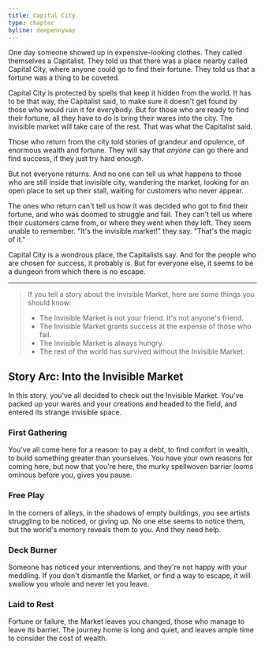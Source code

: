 ```yaml
---
title: Capital City
type: chapter
byline: deepennyway
---
```

One day someone showed up in expensive-looking clothes. They called themselves a Capitalist. They told us that there was a place nearby called Capital City, where anyone could go to find their fortune. They told us that a fortune was a thing to be coveted. 

Capital City is protected by spells that keep it hidden from the world. It has to be that way, the Capitalist said, to make sure it doesn't get found by those who would ruin it for everybody. But for those who are ready to find their fortune, all they have to do is bring their wares into the city. The invisible market will take care of the rest. That was what the Capitalist said.

Those who return from the city told stories of grandeur and opulence, of enormous wealth and fortune. They will say that *anyone* can go there and find success, if they just try hard enough. 

But not everyone returns. And no one can tell us what happens to those who are still inside that invisible city, wandering the market, looking for an open place to set up their stall, waiting for customers who never appear.

The ones who return can't tell us how it was decided who got to find their fortune, and who was doomed to struggle and fail. They can't tell us where their customers came from, or where they went when they left. They seem unable to remember. "It's the invisible market!" they say. "That's the magic of it."

Capital City is a wondrous place, the Capitalists say. And for the people who are chosen for success, it probably is. But for everyone else, it seems to be a dungeon from which there is no escape.

***

> If you tell a story about the Invisible Market, here are some things you should know:
> - The Invisible Market is not your friend. It's not anyone's friend.
> - The Invisible Market grants success at the expense of those who fail.
> - The Invisible Market is always hungry.
> - The rest of the world has survived without the Invisible Market.

## Story Arc: Into the Invisible Market
In this story, you've all decided to check out the Invisible Market. You've packed up your wares and your creations and headed to the field, and entered its strange invisible space.

### First Gathering
You've all come here for a reason: to pay a debt, to find comfort in wealth, to build something greater than yourselves. You have your own reasons for coming here, but now that you're here, the murky spellwoven barrier looms ominous before you, gives you pause.

### Free Play
In the corners of alleys, in the shadows of empty buildings, you see artists struggling to be noticed, or giving up. No one else seems to notice them, but the world's memory reveals them to you. And they need help.

### Deck Burner
Someone has noticed your interventions, and they're not happy with your meddling. If you don't dismantle the Market, or find a way to escape, it will swallow you whole and never let you leave.

### Laid to Rest
Fortune or failure, the Market leaves you changed, those who manage to leave its barrier. The journey home is long and quiet, and leaves ample time to consider the cost of wealth.
